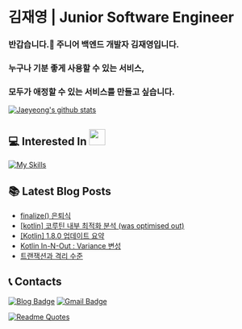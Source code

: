 # 김재영 | Junior Software Engineer

<!-- [![GitHub WidgetBox](https://github-widgetbox.vercel.app/api/profile?username=jaeyeong951&data=followers,repositories,stars,commits)](https://github.com/Jurredr/github-widgetbox) -->

### 반갑습니다.👋 주니어 백엔드 개발자 김재영입니다.

### 누구나 기분 좋게 사용할 수 있는 서비스,
### 모두가 애정할 수 있는 서비스를 만들고 싶습니다.

[![Jaeyeong's github stats](https://github-readme-stats.vercel.app/api?username=jaeyeong951&count_private=true&show_icons=true&theme=dracula&hide_border=true&bg_color=171B21)](https://github.com/anuraghazra/github-readme-stats)    

## 💻 Interested In <img src = "https://media2.giphy.com/media/QssGEmpkyEOhBCb7e1/giphy.gif?cid=ecf05e47a0n3gi1bfqntqmob8g9aid1oyj2wr3ds3mg700bl&rid=giphy.gif" width = 32px>  
[![My Skills](https://skillicons.dev/icons?i=kotlin,java,spring,aws,mysql,postgres,redis,docker,androidstudio&theme=dark)](https://skillicons.dev)

## 📚 Latest Blog Posts
<!-- BLOG-POST-LIST:START -->
- [finalize&lpar;&rpar; 은퇴식](https://jaeyeong951.medium.com/finalize-%EC%9D%80%ED%87%B4%EC%8B%9D-4a52fb855910?source=rss-c340bcb9bd23------2)
- [[kotlin] 코루틴 내부 최적화 분석 &lpar;was optimised out&rpar;](https://jaeyeong951.medium.com/kotlin-%EC%BD%94%EB%A3%A8%ED%8B%B4-%EB%82%B4%EB%B6%80-%EC%B5%9C%EC%A0%81%ED%99%94-%EB%B6%84%EC%84%9D-was-optimised-out-6f8afba7bdd0?source=rss-c340bcb9bd23------2)
- [[Kotlin] 1.8.0 업데이트 요약](https://jaeyeong951.medium.com/kotlin-1-8-0-%EC%97%85%EB%8D%B0%EC%9D%B4%ED%8A%B8-%EC%9A%94%EC%95%BD-1919cbba4d14?source=rss-c340bcb9bd23------2)
- [Kotlin In-N-Out : Variance 변성](https://jaeyeong951.medium.com/kotlin-in-n-out-variance-%EB%B3%80%EC%84%B1-69204cbf27a1?source=rss-c340bcb9bd23------2)
- [트랜잭션과 격리 수준](https://jaeyeong951.medium.com/%ED%8A%B8%EB%9E%9C%EC%9E%AD%EC%85%98%EA%B3%BC-%EA%B2%A9%EB%A6%AC-%EC%88%98%EC%A4%80-85e490f02229?source=rss-c340bcb9bd23------2)
<!-- BLOG-POST-LIST:END -->


## 📞 Contacts

[![Blog Badge](http://img.shields.io/badge/-Medium%20Blog-50586C?style=flat&logo=medium&link=https://medium.com/@jaeyeong951)](https://medium.com/@jaeyeong951)
[![Gmail Badge](http://img.shields.io/badge/-Gmail-ffffff?style=flat&logo=gmail&link=mailto:jaeyeong951@gmail.com)](mailto:jaeyeong951@gmail.com)

[![Readme Quotes](https://quotes-github-readme.vercel.app/api?type=horizontal&theme=dark)](https://github.com/piyushsuthar/github-readme-quotes)


